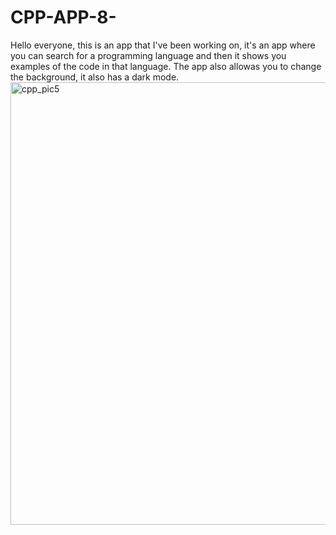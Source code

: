# CPP-APP-8-

Hello everyone, this is an app that I've been working on, it's an app where you can search for a programming language and then it shows you examples of the code in that language.
The app also allowas you to change the background, it also has a dark mode.
<img width="708" alt="cpp_pic5" src="https://user-images.githubusercontent.com/117765687/204163931-45841d83-f98a-431c-8fa0-995959869c30.png">
